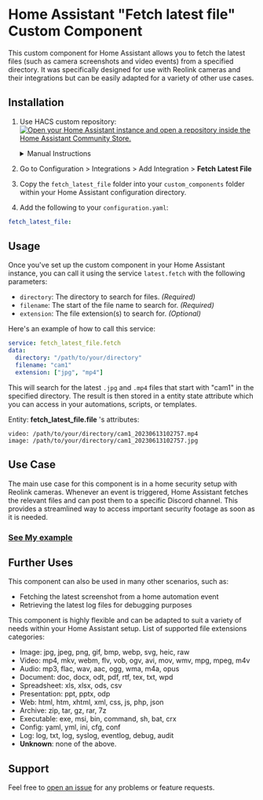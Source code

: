 # Home Assistant "Fetch latest file" Custom Component

This custom component for Home Assistant allows you to fetch the latest files (such as camera screenshots and video events) from a specified directory. It was specifically designed for use with Reolink cameras and their integrations but can be easily adapted for a variety of other use cases.

## Installation

1. Use HACS custom repository:
    [![Open your Home Assistant instance and open a repository inside the Home Assistant Community Store.](https://my.home-assistant.io/badges/hacs_repository.svg)](https://my.home-assistant.io/redirect/hacs_repository/?owner=bexem&repository=Fetch-Latest-File&category=integration) <details><summary>Manual Instructions</summary>
        1. Go to any of the sections (integrations, frontend, automation).
        2. Click on the 3 dots in the top right corner.
        3. Select "Custom repositories"
        4. Add this repository [URL](https://github.com/bexem/Fetch-Lastest-file-HA-Custom-Component) to the repository text field.
        5. Select the integration category.
        6. Click the "ADD" button. </details>
2. Go to Configuration > Integrations > Add Integration > **Fetch Latest File**

1. Copy the `fetch_latest_file` folder into your `custom_components` folder within your Home Assistant configuration directory.
2. Add the following to your `configuration.yaml`:

```yaml
fetch_latest_file:
```

## Usage

Once you've set up the custom component in your Home Assistant instance, you can call it using the service `latest.fetch` with the following parameters:

- `directory`: The directory to search for files. *(Required)*
- `filename`: The start of the file name to search for. *(Required)*
- `extension`: The file extension(s) to search for. *(Optional)*

Here's an example of how to call this service:

```yaml
service: fetch_latest_file.fetch
data:
  directory: "/path/to/your/directory"
  filename: "cam1"
  extension: ["jpg", "mp4"]
```

This will search for the latest `.jpg` and `.mp4` files that start with "cam1" in the specified directory. The result is then stored in a entity state attribute which you can access in your automations, scripts, or templates.

Entity: **fetch_latest_file.file** 's attributes:
```
video: /path/to/your/directory/cam1_20230613102757.mp4
image: /path/to/your/directory/cam1_20230613102757.jpg
```

## Use Case

The main use case for this component is in a home security setup with Reolink cameras. Whenever an event is triggered, Home Assistant fetches the relevant files and can post them to a specific Discord channel. This provides a streamlined way to access important security footage as soon as it is needed.

### [See My example](https://github.com/bexem/Fetch-Lastest-file-HA-Custom-Component/wiki/Example)

## Further Uses

This component can also be used in many other scenarios, such as:

- Fetching the latest screenshot from a home automation event
- Retrieving the latest log files for debugging purposes

This component is highly flexible and can be adapted to suit a variety of needs within your Home Assistant setup.
List of supported file extensions categories:

- Image: jpg, jpeg, png, gif, bmp, webp, svg, heic, raw
- Video: mp4, mkv, webm, flv, vob, ogv, avi, mov, wmv, mpg, mpeg, m4v
- Audio: mp3, flac, wav, aac, ogg, wma, m4a, opus
- Document: doc, docx, odt, pdf, rtf, tex, txt, wpd
- Spreadsheet: xls, xlsx, ods, csv
- Presentation: ppt, pptx, odp
- Web: html, htm, xhtml, xml, css, js, php, json
- Archive: zip, tar, gz, rar, 7z
- Executable: exe, msi, bin, command, sh, bat, crx
- Config: yaml, yml, ini, cfg, conf
- Log: log, txt, log, syslog, eventlog, debug, audit
- **Unknown**: none of the above.

## Support

Feel free to [open an issue](https://github.com/bexem/Fetch-Lastest-file-HA-Custom-Component/issues) for any problems or feature requests.
